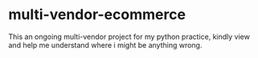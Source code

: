 # multi-vendor-ecommerce

This an ongoing multi-vendor project for my python practice, kindly view and help me understand where i might be anything wrong.
